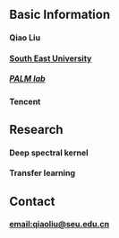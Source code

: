 ## Basic Information

#### Qiao Liu
#### [South East University](https://www.seu.edu.cn/)
##### [PALM lab](http://palm.seu.edu.cn/)
#### Tencent

## Research

#### Deep spectral kernel
#### Transfer learning

## Contact
####  [email:qiaoliu@seu.edu.cn](qiaoliu@seu.edu.cn)
